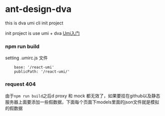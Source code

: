 # ant-design-dva
this is dva umi cli init project

init project is use umi + dva [Umi入门](https://www.yuque.com/umijs/umi)

### npm run build

setting .umirc.js 文件
```angular2html
    base: '/react-umi'
    publicPath: '/react-umi/'
```


### request 404

由于`npm run build`之后d proxy 和 mock 都无效了，如果要挂在github以及静态服务器上面要添加一些假数据，下面每个页面下models里面的json文件就是模拟的假数据
